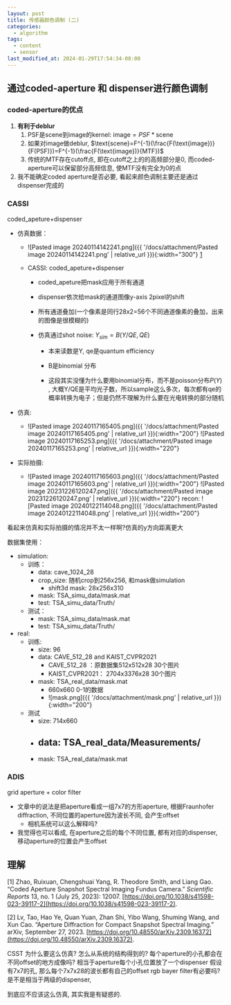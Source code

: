 ```yaml
---
layout: post
title: 传感器颜色调制 (二)
categories:
  - algorithm
tags:
  - content
  - sensor
last_modified_at: 2024-01-29T17:54:34-08:00
---
```

## 通过coded-aperture 和 dispenser进行颜色调制

### coded-aperture的优点

1. **有利于deblur**
	1. PSF是scene到image的kernel: $\text{image}=PSF*\text{scene}$ 
	2. 如果对image做deblur, $\text{scene}=F^{-1}(\frac{F(\text{image})}{F(PSF)})=F^{-1}(\frac{F(\text{image})}{MTF})$  
	3. 传统的MTF存在cutoff点, 即在cutoff之上的的高频部分是0, 而coded-aperture可以保留部分高频信息, 使MTF没有完全为0的点
2. 我不能确定coded aperture是否必要, 看起来颜色调制主要还是通过dispenser完成的

### CASSI

coded_apeture+dispenser

- 仿真数据：
	- ![Pasted image 20240114142241.png]({{ '/docs/attachment/Pasted image 20240114142241.png' | relative_url }}){:width="300"} [1](#ref)
    
    - CASSI: coded_apeture+dispenser
        
        - coded_apeture把mask应用于所有通道
            
        - dispenser依次给mask的通道图像y-axis 2pixel的shift
            
        - 所有通道叠加(一个像素是同行28x2=56个不同通道像素的叠加，出来的图像是很模糊的)
            
        - 仿真通过shot noise: $Y_{sim}=B(Y/QE,QE)$
            
            - 本来读数是Y, qe是quantum efficiency
                
            - B是binomial 分布
                
            - 这段其实没懂为什么要用binomial分布，而不是poisson分布$P(Y)$ , 大概Y/QE是平均光子数，所以sample这么多次，每次都有qe的概率转换为电子；但是仍然不理解为什么要在光电转换的部分随机



- 仿真:
	- ![Pasted image 20240117165405.png]({{ '/docs/attachment/Pasted image 20240117165405.png' | relative_url }}){:width="200"}   ![Pasted image 20240117165253.png]({{ '/docs/attachment/Pasted image 20240117165253.png' | relative_url }}){:width="220"}
- 实际拍摄:
	- ![Pasted image 20240117165603.png]({{ '/docs/attachment/Pasted image 20240117165603.png' | relative_url }}){:width="200"}   ![Pasted image 20231226120247.png]({{ '/docs/attachment/Pasted image 20231226120247.png' | relative_url }}){:width="220"}  recon: ![Pasted image 20240122114048.png]({{ '/docs/attachment/Pasted image 20240122114048.png' | relative_url }}){:width="200"} 


看起来仿真和实际拍摄的情况并不太一样啊?仿真的y方向距离更大

数据集使用：
- simulation:
	- 训练：
		- data: cave_1024_28
		- crop_size: 随机crop到256x256, 和mask做simulation
			- shift3d mask: 28x256x310
		- mask: TSA_simu_data/mask.mat
		- test:  TSA_simu_data/Truth/
	- 测试：
		- mask: TSA_simu_data/mask.mat
		- test: TSA_simu_data/Truth/
- real: 
	- 训练:
		- size: 96
		- data: CAVE_512_28 and KAIST_CVPR2021
			- CAVE_512_28 ：原数据集512x512x28 30个图片
			- KAIST_CVPR2021： 2704x3376x28 30个图片
		- mask: TSA_real_data/mask.mat
			- 660x660 0-1的数据
			- ![mask.png]({{ '/docs/attachment/mask.png' | relative_url }}){:width="200"} 
	- 测试
		- size: 714x660
		- data: TSA_real_data/Measurements/
			-  
		- mask: TSA_real_data/mask.mat


### ADIS

grid aperture + color filter

- 文章中的说法是把aperture看成一组7x7的方形aperture, 根据Fraunhofer diffraction, 不同位置的aperture因为波长不同, 会产生offset
	- 相机系统可以这么解释吗?
- 我觉得也可以看成, 在aperture之后的每个不同位置, 都有对应的dispenser, 移动aperture的位置会产生offset


## 理解




<span id="ref"></span>
[1]  Zhao, Ruixuan, Chengshuai Yang, R. Theodore Smith, and Liang Gao. “Coded Aperture Snapshot Spectral Imaging Fundus Camera.” _Scientific Reports_ 13, no. 1 (July 25, 2023): 12007. [https://doi.org/10.1038/s41598-023-39117-2](https://doi.org/10.1038/s41598-023-39117-2).

[2] Lv, Tao, Hao Ye, Quan Yuan, Zhan Shi, Yibo Wang, Shuming Wang, and Xun Cao. “Aperture Diffraction for Compact Snapshot Spectral Imaging.” arXiv, September 27, 2023. [https://doi.org/10.48550/arXiv.2309.16372](https://doi.org/10.48550/arXiv.2309.16372).

CSST
为什么要这么仿真? 怎么从系统的结构得到的? 
每个aperture的小孔都会在不同offset的地方成像吗? 相当于aperture每个小孔位置放了一个dispenser
假设有7x7的孔, 那么每个7x7x28的波长都有自己的offset
rgb bayer filter有必要吗?
是不是相当于两级的dispenser, 

到底应不应该这么仿真, 其实我是有疑惑的.
